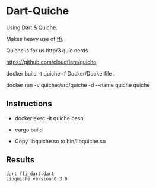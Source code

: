 # Dart-Quiche

Using Dart & Quiche.

Makes heavy use of [ffi](https://api.dart.dev/stable/2.8.1/dart-ffi/dart-ffi-library.html).

Quiche is for us http/3 quic nerds

https://github.com/cloudflare/quiche

docker build -t quiche -f Docker/Dockerfile .

docker run -v quiche:/src/quiche -d --name quiche quiche

## Instructions

- docker exec -it quiche bash

- cargo build

- Copy libquiche.so to bin/libquiche.so

## Results

```
dart ffi_dart.dart
Libquiche version 0.3.0
```